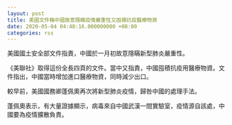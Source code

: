 ```yaml
---
layout: post
title: 美國文件稱中國故意隱瞞疫情嚴重性又囤積抗疫醫療物資
date: 2020-05-04 04:48:16.000000000 +08:00
categories: rss
---
```


美國國土安全部文件指責，中國於一月初故意隱瞞新型肺炎嚴重性。

《美聯社》取得這份全長四頁的文件。當中又指責，中國囤積抗疫用醫療物資。文件指出，中國當時增加進口醫療物資，同時減少出口。

較早前，美國國務卿蓬佩奧再次將新型肺炎疫情，歸咎中國的處理手法。

蓬佩奧表示，有大量證據顯示，病毒來自中國武漢一間實驗室，疫情源自該處，中國要為疫情擴散負責。
